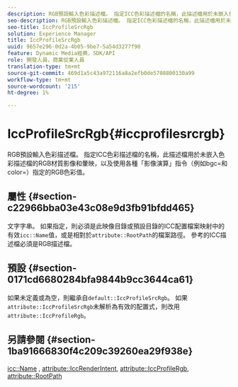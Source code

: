 ```yaml
---
description: RGB預設輸入色彩描述檔。 指定ICC色彩描述檔的名稱，此描述檔用於未嵌入色彩描述檔的RGB材質影像和暈映，以及使用各種「影像演算」指令（例如bgc=和color=）指定的RGB色彩值。
seo-description: RGB預設輸入色彩描述檔。 指定ICC色彩描述檔的名稱，此描述檔用於未嵌入色彩描述檔的RGB材質影像和暈映，以及使用各種「影像演算」指令（例如bgc=和color=）指定的RGB色彩值。
seo-title: IccProfileSrcRgb
solution: Experience Manager
title: IccProfileSrcRgb
uuid: 9657e296-0d2a-4b05-9be7-5a54d3277f90
feature: Dynamic Media經典，SDK/API
role: 開發人員，商業從業人員
translation-type: tm+mt
source-git-commit: 469d1a5c43a972116a8a2efb0de5708800130a99
workflow-type: tm+mt
source-wordcount: '215'
ht-degree: 1%

---
```



# IccProfileSrcRgb{#iccprofilesrcrgb}

RGB預設輸入色彩描述檔。 指定ICC色彩描述檔的名稱，此描述檔用於未嵌入色彩描述檔的RGB材質影像和暈映，以及使用各種「影像演算」指令（例如bgc=和color=）指定的RGB色彩值。

## 屬性 {#section-c22966bba03e43c08e9d3fb91bfdd465}

文字字串。 如果指定，則必須是此映像目錄或預設目錄的ICC配置檔案映射中的有效`icc::Name`值，或是相對於`attribute::RootPath`的檔案路徑。 參考的ICC描述檔必須是RGB描述檔。

## 預設 {#section-0171cd6680284bfa9844b9cc3644ca61}

如果未定義或為空，則繼承自`default::IccProfileSrcRgb`。 如果`attribute::IccProfileSrcRgb`未解析為有效的配置式，則改用`attribute::IccProfileRgb`。

## 另請參閱 {#section-1ba91666830f4c209c39260ea29f938e}

[icc::Name](../../../../../ir-api/material-cat/image-rendering-api-ref/c-ir-material-catalog/c-ir-icc-profile-map-reference/r-ir-name-icc.md#reference-7a293ede360e433782575f8f6a562ac2) ,  [attribute::IccRenderIntent](../../../../../ir-api/material-cat/image-rendering-api-ref/c-ir-material-catalog/c-ir-attributes-reference/r-ir-iccrenderintent.md#reference-3b80b7a4c25545a593c5076f318b5c40),  [attribute::IccProfileRgb](../../../../../ir-api/material-cat/image-rendering-api-ref/c-ir-material-catalog/c-ir-attributes-reference/r-ir-iccprofilergb.md#reference-cdaad25b155646ffa382d722fd324b30),  [attribute::RootPath](../../../../../ir-api/material-cat/image-rendering-api-ref/c-ir-material-catalog/c-ir-attributes-reference/r-ir-rootpath.md#reference-a4d7c96b62e14fcbad1740c702f160f3)
